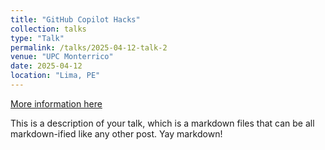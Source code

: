```yaml
---
title: "GitHub Copilot Hacks"
collection: talks
type: "Talk"
permalink: /talks/2025-04-12-talk-2
venue: "UPC Monterrico"
date: 2025-04-12
location: "Lima, PE"
---
```


[More information here](http://example2.com)

This is a description of your talk, which is a markdown files that can be all markdown-ified like any other post. Yay markdown!
